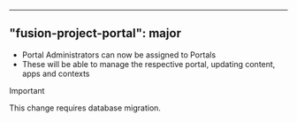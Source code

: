
---
"fusion-project-portal": major
--- 
- Portal Administrators can now be assigned to Portals
- These will be able to manage the respective portal, updating content, apps and contexts


> [!IMPORTANT]  
> This change requires database migration.
